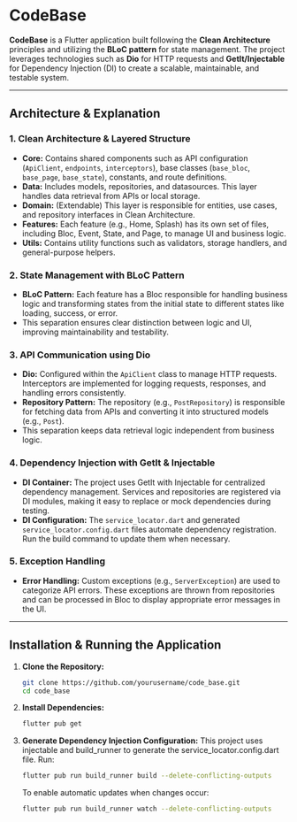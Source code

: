 # CodeBase

**CodeBase** is a Flutter application built following the **Clean Architecture** principles and utilizing the **BLoC pattern** for state management. The project leverages technologies such as **Dio** for HTTP requests and **GetIt/Injectable** for Dependency Injection (DI) to create a scalable, maintainable, and testable system.

---

## Architecture & Explanation

### 1. Clean Architecture & Layered Structure
- **Core:** Contains shared components such as API configuration (`ApiClient`, `endpoints`, `interceptors`), base classes (`base_bloc`, `base_page`, `base_state`), constants, and route definitions.  
- **Data:** Includes models, repositories, and datasources. This layer handles data retrieval from APIs or local storage.  
- **Domain:** (Extendable) This layer is responsible for entities, use cases, and repository interfaces in Clean Architecture.  
- **Features:** Each feature (e.g., Home, Splash) has its own set of files, including Bloc, Event, State, and Page, to manage UI and business logic.  
- **Utils:** Contains utility functions such as validators, storage handlers, and general-purpose helpers.

### 2. State Management with BLoC Pattern
- **BLoC Pattern:** Each feature has a Bloc responsible for handling business logic and transforming states from the initial state to different states like loading, success, or error.  
- This separation ensures clear distinction between logic and UI, improving maintainability and testability.

### 3. API Communication using Dio
- **Dio:** Configured within the `ApiClient` class to manage HTTP requests. Interceptors are implemented for logging requests, responses, and handling errors consistently.  
- **Repository Pattern:** The repository (e.g., `PostRepository`) is responsible for fetching data from APIs and converting it into structured models (e.g., `Post`).  
- This separation keeps data retrieval logic independent from business logic.

### 4. Dependency Injection with GetIt & Injectable
- **DI Container:** The project uses GetIt with Injectable for centralized dependency management. Services and repositories are registered via DI modules, making it easy to replace or mock dependencies during testing.  
- **DI Configuration:** The `service_locator.dart` and generated `service_locator.config.dart` files automate dependency registration. Run the build command to update them when necessary.

### 5. Exception Handling
- **Error Handling:** Custom exceptions (e.g., `ServerException`) are used to categorize API errors. These exceptions are thrown from repositories and can be processed in Bloc to display appropriate error messages in the UI.

---

## Installation & Running the Application

1. **Clone the Repository:**

   ```bash
   git clone https://github.com/yourusername/code_base.git
   cd code_base

2. **Install Dependencies:**
    ```bash
    flutter pub get

3. **Generate Dependency Injection Configuration:**
    This project uses injectable and build_runner to generate the service_locator.config.dart file. Run:
   ```bash
   flutter pub run build_runner build --delete-conflicting-outputs
    ```

    To enable automatic updates when changes occur:
    ```bash
   flutter pub run build_runner watch --delete-conflicting-outputs
    ```
